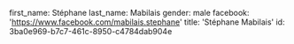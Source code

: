 first_name: Stéphane
last_name: Mabilais
gender: male
facebook: 'https://www.facebook.com/mabilais.stephane'
title: 'Stéphane Mabilais'
id: 3ba0e969-b7c7-461c-8950-c4784dab904e
